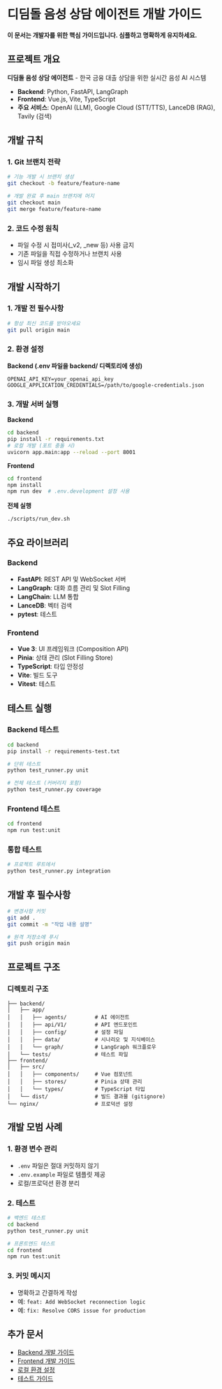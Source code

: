 # 디딤돌 음성 상담 에이전트 개발 가이드

**이 문서는 개발자를 위한 핵심 가이드입니다. 심플하고 명확하게 유지하세요.**

## 프로젝트 개요

**디딤돌 음성 상담 에이전트** - 한국 금융 대출 상담을 위한 실시간 음성 AI 시스템

- **Backend**: Python, FastAPI, LangGraph
- **Frontend**: Vue.js, Vite, TypeScript  
- **주요 서비스**: OpenAI (LLM), Google Cloud (STT/TTS), LanceDB (RAG), Tavily (검색)

## 개발 규칙

### 1. Git 브랜치 전략
```bash
# 기능 개발 시 브랜치 생성
git checkout -b feature/feature-name

# 개발 완료 후 main 브랜치에 머지
git checkout main
git merge feature/feature-name
```

### 2. 코드 수정 원칙
- 파일 수정 시 접미사(_v2, _new 등) 사용 금지
- 기존 파일을 직접 수정하거나 브랜치 사용
- 임시 파일 생성 최소화

## 개발 시작하기

### 1. 개발 전 필수사항
```bash
# 항상 최신 코드를 받아오세요
git pull origin main
```

### 2. 환경 설정

**Backend (.env 파일을 backend/ 디렉토리에 생성)**
```env
OPENAI_API_KEY=your_openai_api_key
GOOGLE_APPLICATION_CREDENTIALS=/path/to/google-credentials.json
```

### 3. 개발 서버 실행

**Backend**
```bash
cd backend
pip install -r requirements.txt
# 로컬 개발 (포트 충돌 시)
uvicorn app.main:app --reload --port 8001
```

**Frontend**
```bash
cd frontend
npm install
npm run dev  # .env.development 설정 사용
```

**전체 실행**
```bash
./scripts/run_dev.sh
```

## 주요 라이브러리

### Backend
- **FastAPI**: REST API 및 WebSocket 서버
- **LangGraph**: 대화 흐름 관리 및 Slot Filling
- **LangChain**: LLM 통합
- **LanceDB**: 벡터 검색
- **pytest**: 테스트

### Frontend
- **Vue 3**: UI 프레임워크 (Composition API)
- **Pinia**: 상태 관리 (Slot Filling Store)
- **TypeScript**: 타입 안정성
- **Vite**: 빌드 도구
- **Vitest**: 테스트

## 테스트 실행

### Backend 테스트
```bash
cd backend
pip install -r requirements-test.txt

# 단위 테스트
python test_runner.py unit

# 전체 테스트 (커버리지 포함)
python test_runner.py coverage
```

### Frontend 테스트
```bash
cd frontend
npm run test:unit
```

### 통합 테스트
```bash
# 프로젝트 루트에서
python test_runner.py integration
```

## 개발 후 필수사항

```bash
# 변경사항 커밋
git add .
git commit -m "작업 내용 설명"

# 원격 저장소에 푸시
git push origin main
```

## 프로젝트 구조

### 디렉토리 구조
```
├── backend/
│   ├── app/
│   │   ├── agents/         # AI 에이전트
│   │   ├── api/V1/         # API 엔드포인트
│   │   ├── config/         # 설정 파일
│   │   ├── data/           # 시나리오 및 지식베이스
│   │   └── graph/          # LangGraph 워크플로우
│   └── tests/              # 테스트 파일
├── frontend/
│   ├── src/
│   │   ├── components/     # Vue 컴포넌트
│   │   ├── stores/         # Pinia 상태 관리
│   │   └── types/          # TypeScript 타입
│   └── dist/               # 빌드 결과물 (gitignore)
└── nginx/                  # 프로덕션 설정
```

## 개발 모범 사례

### 1. 환경 변수 관리
- `.env` 파일은 절대 커밋하지 않기
- `.env.example` 파일로 템플릿 제공
- 로컬/프로덕션 환경 분리

### 2. 테스트
```bash
# 백엔드 테스트
cd backend
python test_runner.py unit

# 프론트엔드 테스트
cd frontend
npm run test:unit
```

### 3. 커밋 메시지
- 명확하고 간결하게 작성
- 예: `feat: Add WebSocket reconnection logic`
- 예: `fix: Resolve CORS issue for production`

## 추가 문서

- [Backend 개발 가이드](backend/CLAUDE.md)
- [Frontend 개발 가이드](frontend/CLAUDE.md)
- [로컬 환경 설정](LOCAL_SETUP.md)
- [테스트 가이드](README_TESTING.md)
